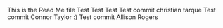 This is the Read Me file
Test
Test
Test
Test commit christian tarque
Test commit Connor Taylor :)
Test commit Allison Rogers
